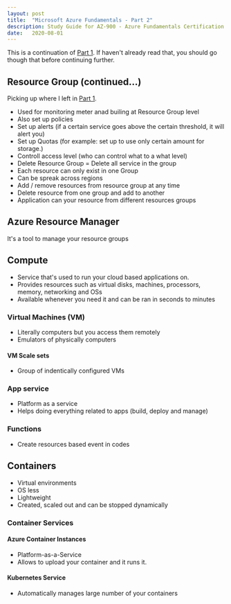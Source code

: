 ```yaml
---
layout: post
title:  "Microsoft Azure Fundamentals - Part 2"
description: Study Guide for AZ-900 - Azure Fundamentals Certification
date:   2020-08-01
---
```

This is a continuation of [Part 1](https://blogs.roarcoder.dev/posts/azure-learnings/index.html). If haven't already read that, you should go though that before continuing further.

## Resource Group (continued...)
Picking up where I left in [Part 1](https://blogs.roarcoder.dev/posts/azure-learnings/index.html).
* Used for monitoring meter anad builing at Resource Group level
* Also set up policies
* Set up alerts (if a certain service goes above the certain threshold, it will alert you)
* Set up Quotas (for example: set up to use only certain amount for storage.)
* Controll access level (who can control what to a what level)
* Delete Resource Group = Delete all service in the group
* Each resource can only exist in one Group
* Can be spreak across regions
* Add / remove resources from resource group at any time
* Delete resource from one group and add to another
* Application can your resource from different resources groups

## Azure Resource Manager
It's a tool to manage your resource groups

## Compute
* Service that's used to run your cloud based applications on.
* Provides resources such as virtual disks, machines, processors, memory, networking and OSs
* Available whenever you need it and can be ran in seconds to minutes

### Virtual Machines (VM)
* Literally computers but you access them remotely
* Emulators of physically computers

#### VM Scale sets
* Group of indentically configured VMs

### App service
* Platform as a service
* Helps doing everything related to apps (build, deploy and manage)

### Functions
* Create resources based event in codes

## Containers
* Virtual environments
* OS less
* Lightweight
* Created, scaled out and can be stopped dynamically

### Container Services
#### Azure Container Instances
* Platform-as-a-Service
* Allows to upload your container and it runs it.

#### Kubernetes Service
* Automatically manages large number of your containers